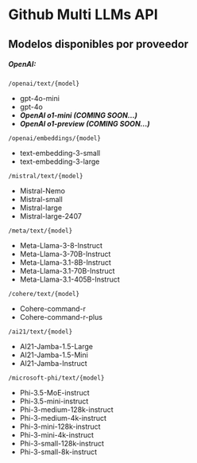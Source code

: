 # Github Multi LLMs API

## Modelos disponibles por proveedor

##### OpenAI:

```
/openai/text/{model}
```

* gpt-4o-mini
* gpt-4o
* ***OpenAI o1-mini (COMING SOON...)***
* ***OpenAI o1-preview (COMING SOON...)***

```
/openai/embeddings/{model}
```

* text-embedding-3-small
* text-embedding-3-large

```
/mistral/text/{model}
```

* Mistral-Nemo
* Mistral-small
* Mistral-large
* Mistral-large-2407

```
/meta/text/{model}
```

* Meta-Llama-3-8-Instruct
* Meta-Llama-3-70B-Instruct
* Meta-Llama-3.1-8B-Instruct
* Meta-Llama-3.1-70B-Instruct
* Meta-Llama-3.1-405B-Instruct

```
/cohere/text/{model}
```

* Cohere-command-r
* Cohere-command-r-plus

```
/ai21/text/{model}
```

* AI21-Jamba-1.5-Large
* AI21-Jamba-1.5-Mini
* AI21-Jamba-Instruct

```
/microsoft-phi/text/{model}
```

* Phi-3.5-MoE-instruct
* Phi-3.5-mini-instruct
* Phi-3-medium-128k-instruct
* Phi-3-medium-4k-instruct
* Phi-3-mini-128k-instruct
* Phi-3-mini-4k-instruct
* Phi-3-small-128k-instruct
* Phi-3-small-8k-instruct
